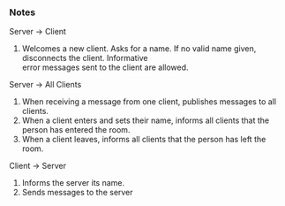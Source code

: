 ### Notes

Server -> Client
1. Welcomes a new client. Asks for a name. If no valid name given, disconnects the client. Informative  
error messages sent to the client are allowed.

Server -> All Clients
1. When receiving a message from one client, publishes messages to all clients.
2. When a client enters and sets their name, informs all clients that the person has entered the room.
3. When a client leaves, informs all clients that the person has left the room.


Client -> Server
1. Informs the server its name. 
2. Sends messages to the server